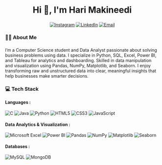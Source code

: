 



###

<h1 align="center">Hi 👋, I'm Hari Makineedi</h1>

###


###

<div align="center">

[![Instagram](https://img.shields.io/badge/Instagram-%23E4405F.svg?logo=Instagram&logoColor=white)](https://www.instagram.com/hari__makineedi__/) [![LinkedIn](https://img.shields.io/badge/LinkedIn-%230077B5.svg?logo=linkedin&logoColor=white)](https://www.linkedin.com/in/hari-makineedi/) [![Email](https://img.shields.io/badge/Mail-%23D14836.svg?logo=gmail&logoColor=white)](mailto:harimakineedi29@gmail.com)




</div>


###

<h3 align="left">👩‍💻  About Me</h3>

###

<p align="left">I’m a Computer Science student and Data Analyst passionate about solving business problems using data. I specialize in Python, SQL, Excel, Power BI, and Tableau for analytics and dashboarding.
Skilled in data manipulation and visualization using Pandas, NumPy, Matplotlib, and Seaborn.
I enjoy transforming raw and unstructured data into clear, meaningful insights that help businesses make smarter decisions.</p>

###


<h3 align="left">💻 Tech Stack</h3>
<h4 align="left"> Languages : </h4>

![C](https://img.shields.io/badge/C-%2300599C.svg?style=plastic&logo=c&logoColor=white)  ![Java](https://img.shields.io/badge/Java-%23ED8B00.svg?style=plastic&logo=openjdk&logoColor=white) ![Python](https://img.shields.io/badge/Python-3670A0?style=plastic&logo=python&logoColor=ffdd54)  ![HTML5](https://img.shields.io/badge/HTML5-%23E34F26.svg?style=plastic&logo=html5&logoColor=white)  ![CSS3](https://img.shields.io/badge/CSS3-%231572B6.svg?style=plastic&logo=css3&logoColor=white)  ![JavaScript](https://img.shields.io/badge/JavaScript-%23F7DF1E.svg?style=plastic&logo=javascript&logoColor=black)  
<h4 align="left"> Data Analytics & Visualization : </h4>

![Microsoft Excel](https://img.shields.io/badge/Microsoft%20Excel-217346?style=plastic&logo=microsoft-excel&logoColor=white)  ![Power BI](https://img.shields.io/badge/Power%20BI-F2C811?style=plastic&logo=powerbi&logoColor=black) ![Pandas](https://img.shields.io/badge/Pandas-%23150458.svg?style=plastic&logo=pandas&logoColor=white)  ![NumPy](https://img.shields.io/badge/NumPy-%23013243.svg?style=plastic&logo=numpy&logoColor=white)  ![Matplotlib](https://img.shields.io/badge/Matplotlib-ffffff?style=plastic&logo=matplotlib&logoColor=black)  ![Seaborn](https://img.shields.io/badge/Seaborn-%230000FF.svg?style=plastic)

<h4 align="left"> Databases : </h4>

![MySQL](https://img.shields.io/badge/MySQL-4479A1.svg?style=plastic&logo=mysql&logoColor=white) 
 ![MongoDB](https://img.shields.io/badge/MongoDB-%2347A248.svg?style=plastic&logo=mongodb&logoColor=white) 



###

